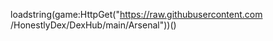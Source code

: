 loadstring(game:HttpGet("https://raw.githubusercontent.com
/HonestlyDex/DexHub/main/Arsenal"))()    
